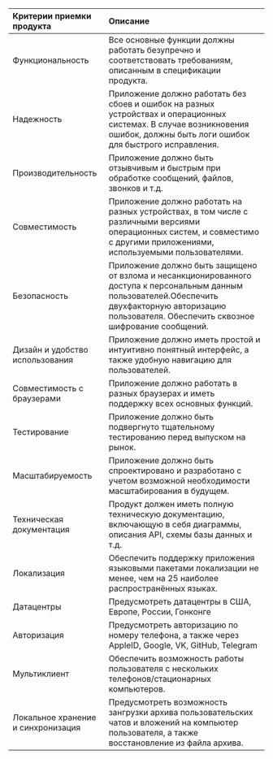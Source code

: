 


| Критерии приемки продукта|	Описание |
| :-------------- | :------------------------------------- |
|Функциональность	|Все основные функции должны работать безупречно и соответствовать требованиям, описанным в спецификации продукта.|
|Надежность	|Приложение должно работать без сбоев и ошибок на разных устройствах и операционных системах. В случае возникновения ошибок, должны быть логи ошибок для быстрого исправления.
|Производительность	|Приложение должно быть отзывчивым и быстрым при обработке сообщений, файлов, звонков и т.д.
|Совместимость	|Приложение должно работать на разных устройствах, в том числе с различными версиями операционных систем, и совместимо с другими приложениями, используемыми пользователями.
|Безопасность	|Приложение должно быть защищено от взлома и несанкционированного доступа к персональным данным пользователей.Обеспечить двухфакторную авторизацию пользователя. Обеспечить сквозное шифрование сообщений. 
|Дизайн и удобство использования	|Приложение должно иметь простой и интуитивно понятный интерфейс, а также удобную навигацию для пользователей.
|Совместимость с браузерами|	Приложение должно работать в разных браузерах и иметь поддержку всех основных функций.
|Тестирование	|Приложение должно быть подвергнуто тщательному тестированию перед выпуском на рынок.
|Масштабируемость	|Приложение должно быть спроектировано и разработано с учетом возможной необходимости масштабирования в будущем.
|Техническая документация	|Продукт должен иметь полную техническую документацию, включающую в себя диаграммы, описания API, схемы базы данных и т.д.
| Локализация| Обеспечить поддержку приложения языковыми пакетами локализации не менее, чем на 25 наиболее распространённых языках.|
|Датацентры| Предусмотреть датацентры в США, Европе, России, Гонконге|
| Авторизация| Предусмотреть авторизацию по номеру телефона, а также через AppleID, Google, VK, GitHub, Telegram|
|Мультиклиент| Обеспечить возможность работы пользователя с нескольких телефонов/стационарных компьютеров.|]
|Локальное хранение и синхронизация| Предусмотреть возможность зангрузки архива пользовательских чатов и вложений на компьютер пользователя, а также восстановление из файла архива.|